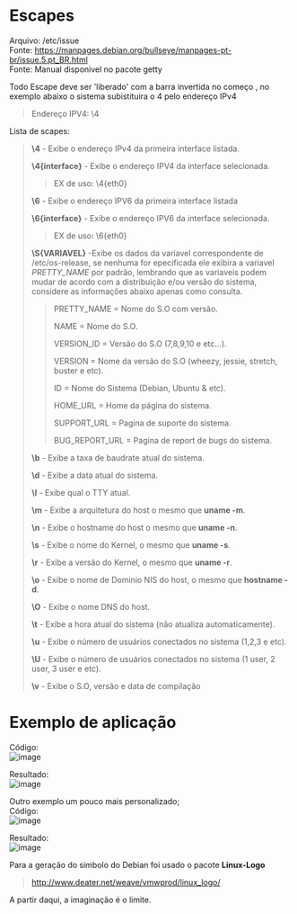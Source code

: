 # Escapes
Arquivo: /etc/issue <br>
Fonte: https://manpages.debian.org/bullseye/manpages-pt-br/issue.5.pt_BR.html <br>
Fonte: Manual disponivel no pacote getty

Todo Escape deve ser 'liberado' com a barra invertida no começo \, no exemplo abaixo o sistema subistituira o 4 pelo endereço IPv4
 > Endereço IPV4: \4
 
Lista de scapes:

> **\4** - Exibe o endereço IPv4 da primeira interface listada.
> 
> **\4{interface}** - Exibe o endereço IPV4 da interface selecionada. 
> >EX de uso: \4{eth0} 
>
> **\6** - Exibe o endereço IPV6 da primeira interface listada
> 
> **\6{interface}** - Exibe o endereço IPV6 da interface selecionada. 
> >EX de uso: \6{eth0}
>
> **\S{VARIAVEL}** -Exibe os dados da variavel correspondente de /etc/os-release, se nenhuma for epecificada ele exibira a variavel *PRETTY_NAME* por padrão, lembrando que as variaveis podem mudar de acordo com a distribuição e/ou versão do sistema, considere as informações abaixo apenas como consulta.
>> PRETTY_NAME    = Nome do S.O com versão.
>> 
>> NAME           = Nome do S.O.
>> 
>> VERSION_ID     = Versão do S.O (7,8,9,10 e etc...).
>> 
>> VERSION        = Nome da versão do S.O (wheezy, jessie, stretch, buster e etc).
>> 
>> ID             = Nome do Sistema (Debian, Ubuntu & etc).
>> 
>> HOME_URL       = Home da página do sistema.
>> 
>> SUPPORT_URL    = Pagina de suporte do sistema.
>> 
>> BUG_REPORT_URL = Pagina de report de bugs do sistema.
>> 
> **\b** - Exibe a taxa de baudrate atual do sistema.
>
> **\d** - Exibe a data atual do sistema.
>
> **\l** - Exibe qual o TTY atual.
> 
> **\m** - Exibe a arquitetura do host o mesmo que **uname -m**.
> 
> **\n** - Exibe o hostname do host o mesmo que **uname -n**.
> 
> **\s** - Exibe o nome do Kernel, o mesmo que **uname -s**.
>
> **\r** - Exibe a versão do Kernel, o mesmo que **uname -r**.
>
> **\o** - Exibe o nome de Dominio NIS do host, o mesmo que **hostname -d**.
> 
> **\O** - Exibe o nome DNS do host.
> 
> **\t** - Exibe a hora atual do sistema (não atualiza automaticamente).
> 
> **\u** - Exibe o número de usuários conectados no sistema (1,2,3 e etc).
> 
> **\U** - Exibe o número de usuários conectados no sistema (1 user, 2 user, 3 user e etc).
> 
> **\v** - Exibe o S.O, versão e data de compilação


# Exemplo de aplicação
Código: <br>
![image](https://user-images.githubusercontent.com/52683780/150691565-cc2c14ea-14a2-4b53-be26-e56e322caac5.png)

Resultado: <br>
![image](https://user-images.githubusercontent.com/52683780/150692850-99c63f38-dc51-428c-9cdd-4cd9bb6b3ecc.png)

Outro exemplo um pouco mais personalizado;<br>
Código: <br>
![image](https://user-images.githubusercontent.com/52683780/150692287-23e59659-edf6-40c0-a996-91720ee54af6.png)

Resultado:<br>
![image](https://user-images.githubusercontent.com/52683780/150692821-3ca2d41d-bd9c-4079-b58c-da5ddefd1cac.png)

Para a geração do simbolo do Debian foi usado o pacote **Linux-Logo** 
> http://www.deater.net/weave/vmwprod/linux_logo/

A partir daqui, a imaginação é o limite.
